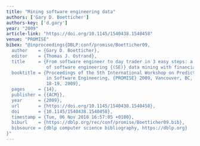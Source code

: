 ```yaml
---
title: "Mining software engineering data"
authors: ['Gary D. Boetticher']
authors-key: ['d.gary']
year: "2009"
article-link: "https://doi.org/10.1145/1540438.1540458"
venue: "PROMISE"
bibex: "@inproceedings{DBLP:conf/promise/Boetticher09,
  author    = {Gary D. Boetticher},
  editor    = {Thomas J. Ostrand},
  title     = {From software engineer to day trader in 3 easy steps: a comparison
               of software engineering {(SE)} data mining with financial data mining},
  booktitle = {Proceedings of the 5th International Workshop on Predictive Models
               in Software Engineering, {PROMISE} 2009, Vancouver, BC, Canada, May
               18-19, 2009},
  pages     = {14},
  publisher = {{ACM}},
  year      = {2009},
  url       = {https://doi.org/10.1145/1540438.1540458},
  doi       = {10.1145/1540438.1540458},
  timestamp = {Tue, 06 Nov 2018 16:57:05 +0100},
  biburl    = {https://dblp.org/rec/conf/promise/Boetticher09.bib},
  bibsource = {dblp computer science bibliography, https://dblp.org}
}"
---
```

